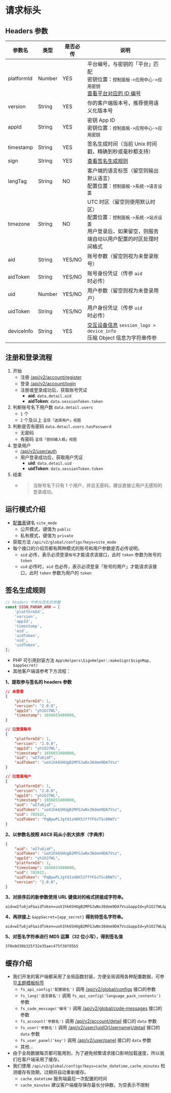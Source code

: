 # 请求标头

## Headers 参数

| 参数名 | 类型 | 是否必传 | 说明 |
| --- | --- | --- | --- |
| platformId | Number | YES | 平台编号，与密钥的「平台」匹配<br>密钥位置：`控制面板->应用中心->应用密钥`<br>[查看平台对应的 ID 编号](../database/dictionary/platforms.md) |
| version | String | YES | 你的客户端版本号，推荐使用语义化版本号 |
| appId | String | YES | 密钥 App ID<br>密钥位置：`控制面板->应用中心->应用密钥`|
| timestamp | String | YES | 签名生成时间（当前 Unix 时间戳，精确到秒或毫秒都支持） |
| sign | String | YES | [查看签名生成规则](#签名生成规则) |
| langTag | String | NO | 客户端的语言标签（留空则输出默认语言）<br>配置位置：`控制面板->系统->语言设置` |
| timezone | String | NO | UTC 时区（留空则使用默认时区）<br>配置位置：`控制面板->系统->站点设置`<br>用户登录后，如果留空，则服务端自动以用户配置的时区处理时间格式 |
| aid | String | YES/NO | 账号参数（留空则视为未登录账号） |
| aidToken | String | YES/NO | 账号身份凭证（传参 `aid` 时必传） |
| uid | Number | YES/NO | 用户参数（留空则视为未登录用户） |
| uidToken | String | YES/NO | 用户身份凭证（传参 `uid` 时必传） |
| deviceInfo | String | YES | [交互设备信息](../database/systems/session-logs.md#设备信息-json) `session_logs > device_info`<br>压缩 Object 信息为字符串传参 |

## 注册和登录流程

1. 开始
    - 注册 [/api/v2/account/register](account/register.md)
    - 登录 [/api/v2/account/login](account/login.md)
    - 注册或登录成功后，获取账号凭证
        - **aid**: `data.detail.aid`
        - **aidToken**: `data.sessionToken.token`
2. 判断账号名下用户数 `data.detail.users`
    - `1` 个
    - `2` 个及以上 `呈现「选择用户」视图`
3. 判断是否有密码 `data.detail.users.hasPassword`
    - 无密码
    - 有密码 `呈现「密码输入框」视图`
4. 登录用户
    - [/api/v2/user/auth](user/auth.md)
    - 用户登录成功后，获取用户凭证
        - **uid**: `data.detail.uid`
        - **uidToken**: `data.sessionToken.token`
5. 结束
    - > 当账号名下只有 1 个用户，并且无密码，建议直接让用户无感知的登录成功。

## 运行模式介绍

- [配置表](../database/systems/configs.md)键名 `site_mode`
    - 公开模式，键值为 `public`
    - 私有模式，键值为 `private`
- 获取方法 `/api/v2/global/configs?keys=site_mode`
- 每个接口的介绍页都有两种模式的账号和用户参数是否必传说明。
    - `aid` 必传，表示必须登录`账号`才能请求该接口，此时 `token` 参数为账号的 `token`
    - `uid` 必传时，`aid` 也必传，表示必须登录「账号的用户」才能请求该接口，此时 `token` 参数为用户的 `token`

## 签名生成规则

```php
// headers 中参与签名的参数
const SIGN_PARAM_ARR = [
    'platformId',
    'version',
    'appId',
    'timestamp',
    'aid',
    'aidToken',
    'uid',
    'uidToken',
];
```

- PHP 可引用封装方法 `App\Helpers\SignHelper::makeSign($signMap, $appSecret)`
- 其他客户端请参考下方流程：

**1、提取参与签名的 headers 参数**

```json
// 未登录
{
	"platformId": 1,
    "version": "2.0.0",
    "appId": "yh1OJ7WL",
    "timestamp": 1656653400000,
}

// 已登录账号
{
	"platformId": 1,
    "version": "2.0.0",
    "appId": "yh1OJ7WL",
    "timestamp": 1656653400000,
    "aid": "wIfu6jaF",
    "aidToken": "uoX1hk6SHUgB2MFGJwNx38dem9DA7Vsz"
}

// 已登录用户
{
	"platformId": 1,
    "version": "2.0.0",
    "appId": "yh1OJ7WL",
    "timestamp": 1656653400000,
    "aid": "wIfu6jaF",
    "aidToken": "uoX1hk6SHUgB2MFGJwNx38dem9DA7Vsz",
    "uid": 782622,
    "uidToken": "PqBpwPLJgfd1sH0X5JffYFGxTSc8RW7c"
}
```

**2、以参数名按照 ASCII 码从小到大排序（字典序）**

```json
{
    "aid": "wIfu6jaF",
    "aidToken": "uoX1hk6SHUgB2MFGJwNx38dem9DA7Vsz",
    "appId": "yh1OJ7WL",
	"platformId": 1,
    "timestamp": 1656653400000,
    "uid": 782622,
    "uidToken": "PqBpwPLJgfd1sH0X5JffYFGxTSc8RW7c",
    "version": "2.0.0",
}
```

**3、对排序后的新参数使用 URL 键值对的格式拼接成字符串。**

```
aid=wIfu6jaF&aidToken=uoX1hk6SHUgB2MFGJwNx38dem9DA7Vsz&appId=yh1OJ7WL&platformId=1&timestamp=1656653400000&uid=782622&uidToken=PqBpwPLJgfd1sH0X5JffYFGxTSc8RW7c&version=2.0.0
```

**4、再拼接上** `&appSecret={app_secret}` **得到待签名字符串。**

```
aid=wIfu6jaF&aidToken=uoX1hk6SHUgB2MFGJwNx38dem9DA7Vsz&appId=yh1OJ7WL&platformId=1&timestamp=1656653400000&uid=782622&uidToken=PqBpwPLJgfd1sH0X5JffYFGxTSc8RW7c&version=2.0.0&appSecret=qUiEaDNQh2IpvGHOKlTMx7ujn8t1CZWX
```

**5、对签名字符串进行 MD5 运算（32 位小写），得到签名值**

```
3f8e0d30b325f32e35aec475f38f85b5
```

## 缓存介绍

- 我们开发的客户端都采用了全局函数封装，方便全局调用各种配置数据，可参见[主题模板标签](../extensions/theme/tags.md)
    - `fs_api_config('配置键名')` 调用 [/api/v2/global/configs](global/configs.md) 接口的参数
    - `fs_lang('语言键名')` 调用 `fs_api_config('language_pack_contents')` 参数
    - `fs_code_message('编号')` 调用 [/api/v2/global/code-messages](global/code-messages.md) 接口的参数
    - `fs_account('参数名')` 调用 [/api/v2/account/detail](account/detail.md) 接口的 `data` 参数
    - `fs_user('参数名')` 调用 [/api/v2/user/{uidOrUsername}/detail](user/detail.md) 接口的 `data` 参数
    - `fs_user_panel('key')` 调用 [/api/v2/user/panel](user/panel.md) 接口的 `data` 参数
    - 其他...
- 由于全局数据每页都可能用到，为了避免频繁请求接口影响加载速度，所以我们在客户端采用了缓存。
- 我们使用 `/api/v2/global/configs?keys=cache_datetime,cache_minutes` 检测缓存有效期，过期将自动重新缓存。
    - `cache_datetime` 服务端最后一次配置的时间
    - `cache_minutes` 建议客户端缓存保存最长分钟数，为空表示不限制
